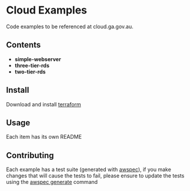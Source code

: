 # Cloud Examples

Code examples to be referenced at cloud.ga.gov.au.

## Contents
* **simple-webserver** 
* **three-tier-rds**
* **two-tier-rds**

## Install
Download and install [terraform](https://www.terraform.io/downloads.html)

## Usage
Each item has its own README

## Contributing
Each example has a test suite (generated with [awspec](https://github.com/k1LoW/awspec)), if you make changes that will cause the tests to fail, 
please ensure to update the tests using the [awspec generate](https://github.com/k1LoW/awspec#advanced-tips-spec-generate-command) command